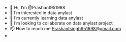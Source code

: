 - 👋 Hi, I’m @Prashant951998
- 👀 I’m interested in data anylast 
- 🌱 I’m currently learning data anylast
- 💞️ I’m looking to collaborate on data anylast project
- 📫 How to reach me Prashantsingh951998@gmail.com
-

<!---
Prashant951998/Prashant951998 is a ✨ special ✨ repository because its `README.md` (this file) appears on your GitHub profile.
You can click the Preview link to take a look at your changes.
--->
